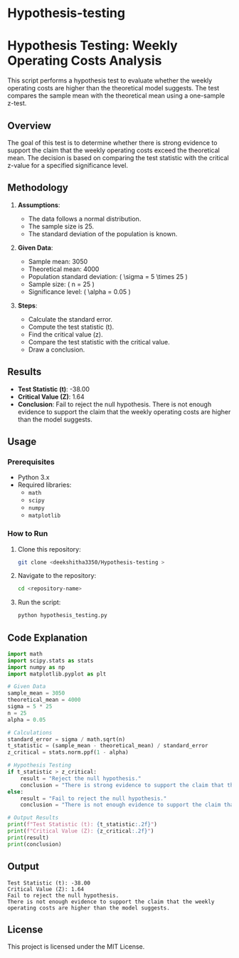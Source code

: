 # Hypothesis-testing
# Hypothesis Testing: Weekly Operating Costs Analysis

This script performs a hypothesis test to evaluate whether the weekly operating costs are higher than the theoretical model suggests. The test compares the sample mean with the theoretical mean using a one-sample z-test.

## Overview
The goal of this test is to determine whether there is strong evidence to support the claim that the weekly operating costs exceed the theoretical mean. The decision is based on comparing the test statistic with the critical z-value for a specified significance level.

## Methodology
1. **Assumptions**:
   - The data follows a normal distribution.
   - The sample size is 25.
   - The standard deviation of the population is known.

2. **Given Data**:
   - Sample mean: 3050
   - Theoretical mean: 4000
   - Population standard deviation: \( \sigma = 5 \times 25 \)
   - Sample size: \( n = 25 \)
   - Significance level: \( \alpha = 0.05 \)

3. **Steps**:
   - Calculate the standard error.
   - Compute the test statistic (t).
   - Find the critical value (z).
   - Compare the test statistic with the critical value.
   - Draw a conclusion.

## Results
- **Test Statistic (t)**: -38.00
- **Critical Value (Z)**: 1.64
- **Conclusion**: Fail to reject the null hypothesis. There is not enough evidence to support the claim that the weekly operating costs are higher than the model suggests.

## Usage
### Prerequisites
- Python 3.x
- Required libraries:
  - `math`
  - `scipy`
  - `numpy`
  - `matplotlib`

### How to Run
1. Clone this repository:
   ```bash
   git clone <deekshitha3350/Hypothesis-testing >
   ```
2. Navigate to the repository:
   ```bash
   cd <repository-name>
   ```
3. Run the script:
   ```bash
   python hypothesis_testing.py
   ```

## Code Explanation
```python
import math
import scipy.stats as stats
import numpy as np
import matplotlib.pyplot as plt

# Given Data
sample_mean = 3050
theoretical_mean = 4000
sigma = 5 * 25
n = 25
alpha = 0.05

# Calculations
standard_error = sigma / math.sqrt(n)
t_statistic = (sample_mean - theoretical_mean) / standard_error
z_critical = stats.norm.ppf(1 - alpha)

# Hypothesis Testing
if t_statistic > z_critical:
    result = "Reject the null hypothesis."
    conclusion = "There is strong evidence to support the claim that the weekly operating costs are higher than the model suggests."
else:
    result = "Fail to reject the null hypothesis."
    conclusion = "There is not enough evidence to support the claim that the weekly operating costs are higher than the model suggests."

# Output Results
print(f"Test Statistic (t): {t_statistic:.2f}")
print(f"Critical Value (Z): {z_critical:.2f}")
print(result)
print(conclusion)
```

## Output
```plaintext
Test Statistic (t): -38.00
Critical Value (Z): 1.64
Fail to reject the null hypothesis.
There is not enough evidence to support the claim that the weekly operating costs are higher than the model suggests.
```

## License
This project is licensed under the MIT License.
